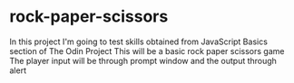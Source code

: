 # rock-paper-scissors
In this project I'm going to test skills obtained from JavaScript Basics section of The Odin Project
This will be a basic rock paper scissors game
The player input will be through prompt window and the output through alert